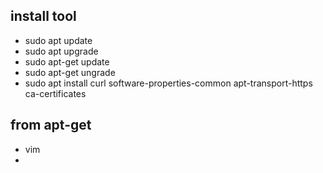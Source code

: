 ## install tool 
* sudo apt update
* sudo apt upgrade
* sudo apt-get update
* sudo apt-get ungrade
* sudo apt install curl software-properties-common apt-transport-https ca-certificates

## from apt-get
* vim
* 
